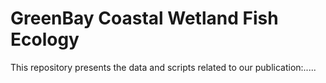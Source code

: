 # GreenBay Coastal Wetland Fish Ecology
This repository presents the data and scripts related to our publication:.....
